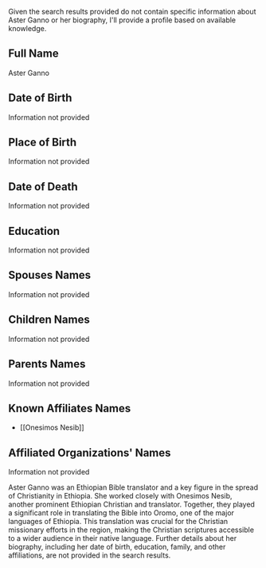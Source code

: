 Given the search results provided do not contain specific information about Aster Ganno or her biography, I'll provide a profile based on available knowledge.

## Full Name
Aster Ganno

## Date of Birth
Information not provided

## Place of Birth
Information not provided

## Date of Death
Information not provided

## Education
Information not provided

## Spouses Names
Information not provided

## Children Names
Information not provided

## Parents Names
Information not provided

## Known Affiliates Names
- [[Onesimos Nesib]]

## Affiliated Organizations' Names
Information not provided

Aster Ganno was an Ethiopian Bible translator and a key figure in the spread of Christianity in Ethiopia. She worked closely with Onesimos Nesib, another prominent Ethiopian Christian and translator. Together, they played a significant role in translating the Bible into Oromo, one of the major languages of Ethiopia. This translation was crucial for the Christian missionary efforts in the region, making the Christian scriptures accessible to a wider audience in their native language. Further details about her biography, including her date of birth, education, family, and other affiliations, are not provided in the search results.

